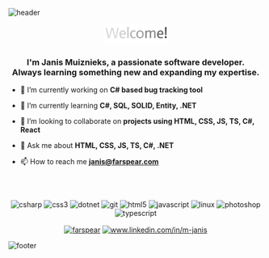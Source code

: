 ![header](https://capsule-render.vercel.app/api?type=wave&color=gradient&height=280&section=header&text=Hi%20there%20👋&fontSize=90)

<p align="center"><a href="https://github.com/farspear"><img src="https://github.com/Farspear/Farspear/blob/master/farspear-welcome.gif" alt="Welcome!" width="126" height="40"/></a></p>

<h3 align="center">I'm Janis Muiznieks, a passionate software developer.<br>Always learning something new and expanding my expertise.</h3>

- 🔭 I’m currently working on **C# based bug tracking tool**

- 🌱 I’m currently learning **C#, SQL, SOLID, Entity, .NET**

- 👯 I’m looking to collaborate on **projects using HTML, CSS, JS, TS, C#, React**

- 💬 Ask me about **HTML, CSS, JS, TS, C#, .NET**

- 📫 How to reach me **janis@farspear.com**
<br>
<br>


            
<p align="center"><img src="https://devicons.github.io/devicon/devicon.git/icons/csharp/csharp-original.svg" alt="csharp" width="40" height="40"/> <img src="https://devicons.github.io/devicon/devicon.git/icons/css3/css3-original-wordmark.svg" alt="css3" width="40" height="40"/> <img src="https://devicons.github.io/devicon/devicon.git/icons/dot-net/dot-net-original-wordmark.svg" alt="dotnet" width="40" height="40"/> <img src="https://www.vectorlogo.zone/logos/git-scm/git-scm-icon.svg" alt="git" width="40" height="40"/> <img src="https://devicons.github.io/devicon/devicon.git/icons/html5/html5-original-wordmark.svg" alt="html5" width="40" height="40"/> <img src="https://devicons.github.io/devicon/devicon.git/icons/javascript/javascript-original.svg" alt="javascript" width="40" height="40"/> <img src="https://devicons.github.io/devicon/devicon.git/icons/linux/linux-original.svg" alt="linux" width="40" height="40"/> <img src="https://devicons.github.io/devicon/devicon.git/icons/photoshop/photoshop-plain.svg" alt="photoshop" width="40" height="40"/> <img src="https://devicons.github.io/devicon/devicon.git/icons/typescript/typescript-original.svg" alt="typescript" width="40" height="40"/></p><p align="center">
<a href="https://dev.to/farspear" target="blank"><img align="center" src="https://cdn.jsdelivr.net/npm/simple-icons@3.0.1/icons/dev-dot-to.svg" alt="farspear" height="30" width="30" /></a>
<a href="https://linkedin.com/in/m-janis" target="blank"><img align="center" src="https://cdn.jsdelivr.net/npm/simple-icons@3.0.1/icons/linkedin.svg" alt="www.linkedin.com/in/m-janis" height="30" width="30" /></a>
</p>

![footer](https://capsule-render.vercel.app/api?type=wave&color=gradient&height=150&section=footer)
